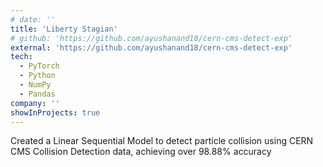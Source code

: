 ```yaml
---
# date: ''
title: 'Liberty Stagian'
# github: 'https://github.com/ayushanand18/cern-cms-detect-exp'
external: 'https://github.com/ayushanand18/cern-cms-detect-exp'
tech:
  - PyTorch
  - Python
  - NumPy
  - Pandas
company: ''
showInProjects: true
---
```


Created a Linear Sequential Model to detect particle collision using CERN CMS Collision Detection data, achieving over 98.88% accuracy
